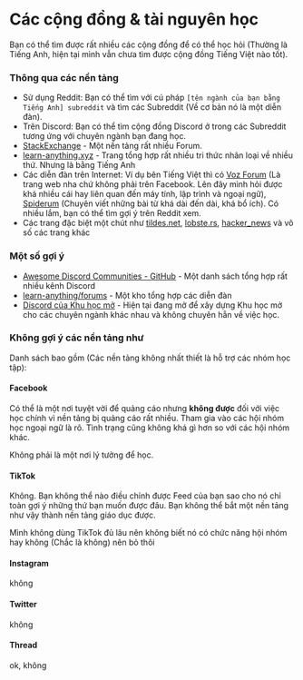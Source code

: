 # Các cộng đồng & tài nguyên học

Bạn có thể tìm được rất nhiều các cộng đồng để có thể học hỏi (Thường là Tiếng Anh, hiện tại mình vẫn chưa tìm được cộng đồng Tiếng Việt nào tốt).

### Thông qua các nền tảng
- Sử dụng Reddit: Bạn có thể tìm với cú pháp `[tên ngành của bạn bằng Tiếng Anh] subreddit` và tìm các Subreddit (Về cơ bản nó là một diễn đàn). 
- Trên Discord: Bạn có thể tìm cộng đồng Discord ở trong các Subreddit tương ứng với chuyên ngành bạn đang học.
- [StackExchange](https://stackexchange.com/) - Một nền tảng rất nhiều Forum.
- [learn-anything.xyz](https://learn-anything.xyz/) - Trang tổng hợp rất nhiều tri thức nhân loại về nhiều thứ. Nhưng là bằng Tiếng Anh
- Các diễn đàn trên Internet: Ví dụ bên Tiếng Việt thì có [Voz Forum](https://voz.vn/) (Là trang web nha chứ không phải trên Facebook. Lên đây mình hỏi được khá nhiều cái hay liên quan đến máy tính, lập trình và ngoại ngữ), [Spiderum](https://spiderum.com/) (Chuyên viết những bài từ khá dài đến dài, khá bổ ích). Có nhiều lắm, bạn có thể tìm gợi ý trên Reddit xem.
- Các trang đặc biệt một chút như [tildes.net](https://tildes.net/), [lobste.rs](https://lobste.rs/), [hacker_news](https://news.ycombinator.com/) và vô số các trang khác

### Một số gợi ý

- [Awesome Discord Communities - GitHub](https://github.com/mhxion/awesome-discord-communities) - Một danh sách tổng hợp rất nhiều kênh Discord
- [learn-anything/forums](https://github.com/learn-anything/forums) - Một kho tổng hợp các diễn đàn
- [Discord của Khu học mở](https://discord.gg/ZyEn4TTyEM) - Hiện tại đang mở để xây dựng Khu học mở cho các chuyên ngành khác nhau và không chuyên hẳn về việc học.


### Không gợi ý các nền tảng như
Danh sách bao gồm (Các nền tảng không nhất thiết là hỗ trợ các nhóm học tập):

#### Facebook
Có thể là một nơi tuyệt vời để quảng cáo nhưng **không được** đối với việc học chính vì nền tảng bị quảng cáo rất nhiều. Tham gia vào các hội nhóm học ngoại ngữ là rõ. Tình trạng cũng không khá gì hơn so với các hội nhóm khác.

Không phải là một nơi lý tưởng để học.

#### TikTok
Không. Bạn không thể nào điều chỉnh được Feed của bạn sao cho nó chỉ toàn gợi ý những thứ bạn muốn được đâu. Bạn không thể bắt một nền tảng như vậy thành nền tảng giáo dục được. 

Mình không dùng TikTok đủ lâu nên không biết nó có chức năng hội nhóm hay không (Chắc là không) nên bỏ thôi

#### Instagram
không

#### Twitter
không

#### Thread
ok, không




